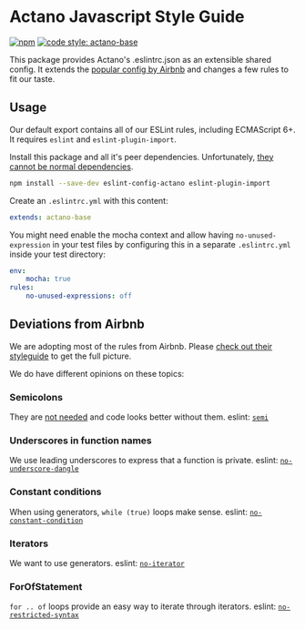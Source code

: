 # Actano Javascript Style Guide

[![npm](https://img.shields.io/npm/v/eslint-config-actano-base.svg)](https://www.npmjs.com/package/eslint-config-actano-base)
[![code style: actano-base](https://img.shields.io/badge/code%20style-actano--base-blue.svg)](https://www.npmjs.com/package/eslint-config-actano-base)

This package provides Actano's .eslintrc.json as an extensible shared config. It extends the [popular config by Airbnb](https://github.com/airbnb/javascript) and changes a few rules to fit our taste.

## Usage

Our default export contains all of our ESLint rules, including ECMAScript 6+. It requires `eslint` and `eslint-plugin-import`.

Install this package and all it's peer dependencies. Unfortunately, [they cannot be normal dependencies](https://github.com/eslint/eslint/issues/2518).

```bash
npm install --save-dev eslint-config-actano eslint-plugin-import
```

Create an `.eslintrc.yml` with this content:

```yml
extends: actano-base
```

You might need enable the mocha context and allow having `no-unused-expression` in your test files by configuring this in a separate `.eslintrc.yml` inside your test directory:

```yml
env:
    mocha: true
rules:
    no-unused-expressions: off
```

## Deviations from Airbnb

We are adopting most of the rules from Airbnb. Please [check out their styleguide](https://github.com/airbnb/javascript) to get the full picture.

We do have different opinions on these topics:

### Semicolons

They are [not needed](https://www.youtube.com/watch?v=gsfbh17Ax9I) and code looks better without them. eslint: [`semi`](http://eslint.org/docs/rules/semi)

### Underscores in function names

We use leading underscores to express that a function is private. eslint: [`no-underscore-dangle`](http://eslint.org/docs/rules/no-underscore-dangle)

### Constant conditions

When using generators, `while (true)` loops make sense. eslint: [`no-constant-condition`](http://eslint.org/docs/rules/no-constant-condition)

### Iterators

We want to use generators. eslint: [`no-iterator`](http://eslint.org/docs/rules/no-iterator)

### ForOfStatement

`for .. of` loops provide an easy way to iterate through iterators. eslint: [`no-restricted-syntax`](http://eslint.org/docs/rules/no-restricted-syntax)
